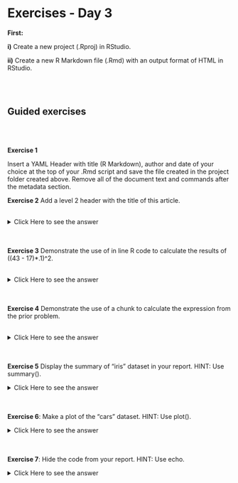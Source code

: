 
# Exercises - Day 3


**First:**
<br/>

**i)** Create a new project (.Rproj) in RStudio.


**ii)** Create a new R Markdown file (.Rmd) with an output format of HTML in RStudio.

<br/>
<br/>

## Guided exercises

<br/>
<br/>


**Exercise 1** 

Insert a YAML Header with title (R Markdown), author and date of your choice at the top of your .Rmd script and save the file created in  the  project folder created above. 
Remove all of the document text and commands after the metadata section.




**Exercise 2** Add a level 2 header with the title of this article.


<br/>


<details><summary>Click Here to see the answer</summary><p>
## R Markdown
</p></details>
<br/>
<br/>



**Exercise 3** Demonstrate the use of in line R code to calculate the results of ((43 - 17)*.1)^2.

<br/>


<details><summary>Click Here to see the answer</summary><p>
`r ((43 - 17)*.1)^2)`

</p></details>

<br/>
<br/>


**Exercise 4** Demonstrate the use of a chunk to calculate the expression from the prior problem.

<br/>


<details><summary>Click Here to see the answer</summary><p>
A code block

```{r}<br/>
((43 - 17)*.1)^2 <br/>
```

</p></details>
<br/>
<br/>


**Exercise 5** Display the summary of “iris” dataset in your report. HINT: Use summary().
<br/>

<details><summary>Click Here to see the answer</summary><p>

```{r}  <br/>
summary(iris)  <br/>


```

</p></details>

<br/>
<br/>

**Exercise 6**: Make a plot of the “cars” dataset. HINT: Use plot().
<br/>

<details><summary>Click Here to see the answer</summary><p>

```{r}<br/>
plot(iris\$Sepal.Width,iris\$Sepal.Length,col="blue")<br/>

```

</p></details>

<br/>
<br/>


**Exercise 7**: Hide the code from your report. HINT: Use echo.
<br/>



<details><summary>Click Here to see the answer</summary><p>

```{r  echo=TRUE}<br/>
xx <- c(29,3,6,11,0,41,101)<br/>

```
<br/>

<br/>
<br/>


